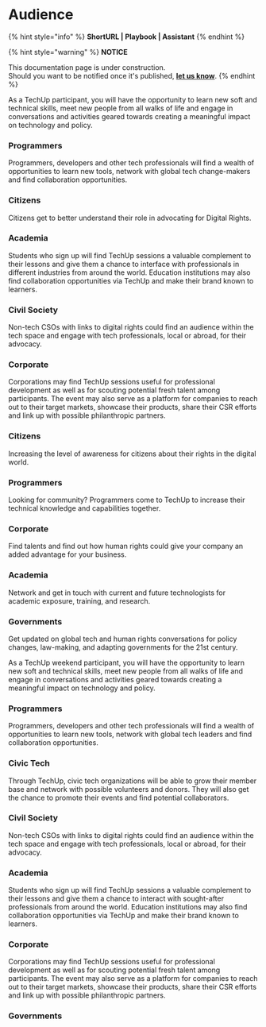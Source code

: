 # Audience

{% hint style="info" %}
**ShortURL | Playbook | Assistant**
{% endhint %}



{% hint style="warning" %}
**NOTICE**

This documentation page is under construction.\
Should you want to be notified once it's published, [**let us know**](https://tiof.click/TIOFTarianUpdatesService).
{% endhint %}





As a TechUp participant, you will have the opportunity to learn new soft and technical skills, meet new people from all walks of life and engage in conversations and activities geared towards creating a meaningful impact on technology and policy.

### Programmers

Programmers, developers and other tech professionals will find a wealth of opportunities to learn new tools, network with global tech change-makers and find collaboration opportunities.

### Citizens

Citizens get to better understand their role in advocating for Digital Rights.

### Academia

Students who sign up will find TechUp sessions a valuable complement to their lessons and give them a chance to interface with professionals in different industries from around the world. Education institutions may also find collaboration opportunities via TechUp and make their brand known to learners.

### Civil Society

Non-tech CSOs with links to digital rights could find an audience within the tech space and engage with tech professionals, local or abroad, for their advocacy.



### Corporate

Corporations may find TechUp sessions useful for professional development as well as for scouting potential fresh talent among participants. The event may also serve as a platform for companies to reach out to their target markets, showcase their products, share their CSR efforts and link up with possible philanthropic partners.



### Citizens <a href="#_taf4hh59oicc" id="_taf4hh59oicc"></a>

Increasing the level of awareness for citizens about their rights in the digital world.

### Programmers <a href="#_qi5xgctjsx1t" id="_qi5xgctjsx1t"></a>

Looking for community? Programmers come to TechUp to increase their technical knowledge and capabilities together.

### Corporate <a href="#_vmzpln643e2q" id="_vmzpln643e2q"></a>

Find talents and find out how human rights could give your company an added advantage for your business.

### Academia <a href="#_yuttd2rsh3r3" id="_yuttd2rsh3r3"></a>

Network and get in touch with current and future technologists for academic exposure, training, and research.

### Governments <a href="#_4113i32zmqcg" id="_4113i32zmqcg"></a>

Get updated on global tech and human rights conversations for policy changes, law-making, and adapting governments for the 21st century.





As a TechUp weekend participant, you will have the opportunity to learn new soft and technical skills, meet new people from all walks of life and engage in conversations and activities geared towards creating a meaningful impact on technology and policy.

### Programmers <a href="#_wxtnokg6rvxw" id="_wxtnokg6rvxw"></a>

Programmers, developers and other tech professionals will find a wealth of opportunities to learn new tools, network with global tech leaders and find collaboration opportunities.

### Civic Tech <a href="#_wxtnokg6rvxw" id="_wxtnokg6rvxw"></a>

Through TechUp, civic tech organizations will be able to grow their member base and network with possible volunteers and donors. They will also get the chance to promote their events and find potential collaborators.

### Civil Society <a href="#_wxtnokg6rvxw" id="_wxtnokg6rvxw"></a>

Non-tech CSOs with links to digital rights could find an audience within the tech space and engage with tech professionals, local or abroad, for their advocacy.

### Academia <a href="#_wxtnokg6rvxw" id="_wxtnokg6rvxw"></a>

Students who sign up will find TechUp sessions a valuable complement to their lessons and give them a chance to interact with sought-after professionals from around the world. Education institutions may also find collaboration opportunities via TechUp and make their brand known to learners.

### Corporate <a href="#_wxtnokg6rvxw" id="_wxtnokg6rvxw"></a>

Corporations may find TechUp sessions useful for professional development as well as for scouting potential fresh talent among participants. The event may also serve as a platform for companies to reach out to their target markets, showcase their products, share their CSR efforts and link up with possible philanthropic partners.

### Governments <a href="#_wxtnokg6rvxw" id="_wxtnokg6rvxw"></a>

